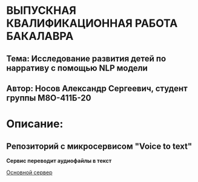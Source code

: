 # ВЫПУСКНАЯ КВАЛИФИКАЦИОННАЯ РАБОТА БАКАЛАВРА
## Тема: Исследование развития детей по нарративу с помощью NLP модели
## Автор: Носов Александр Сергеевич, студент группы М8О-411Б-20
# Описание:
## Репозиторий с микросервисом "Voice to text"
**Сервис переводит аудиофайлы в текст**

[Основной сервер](https://github.com/Tvicer/DiplomServer)
